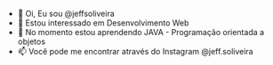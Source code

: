   - 👋 Oi, Eu sou @jeffsoliveira
- 👀 Estou interessado em Desenvolvimento Web
- 🌱 No momento estou aprendendo JAVA - Programação orientada a objetos
- 📫 Você pode me encontrar através do Instagram @jeff.soliveira

<!---
jeffsoliveira/jeffsoliveira is a ✨ special ✨ repository because its `README.md` (this file) appears on your GitHub profile.
You can click the Preview link to take a look at your changes.
--->
